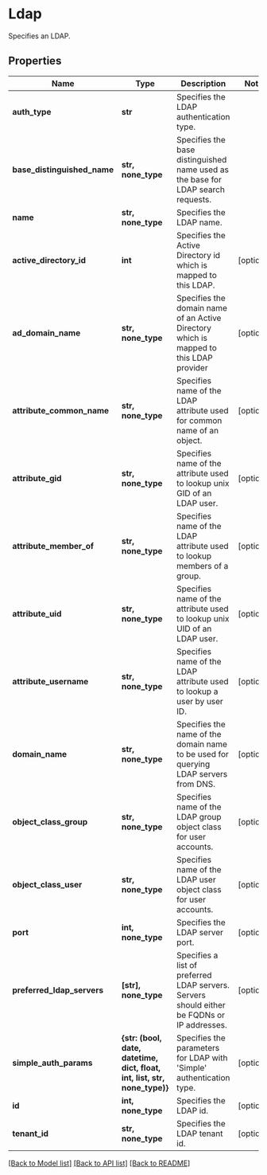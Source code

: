 # Ldap

Specifies an LDAP.

## Properties
Name | Type | Description | Notes
------------ | ------------- | ------------- | -------------
**auth_type** | **str** | Specifies the LDAP authentication type. | 
**base_distinguished_name** | **str, none_type** | Specifies the base distinguished name used as the base for LDAP search requests. | 
**name** | **str, none_type** | Specifies the LDAP name. | 
**active_directory_id** | **int** | Specifies the Active Directory id which is mapped to this LDAP. | [optional] 
**ad_domain_name** | **str, none_type** | Specifies the domain name of an Active Directory which is mapped to this LDAP provider | [optional] 
**attribute_common_name** | **str, none_type** | Specifies name of the LDAP attribute used for common name of an object. | [optional] 
**attribute_gid** | **str, none_type** | Specifies name of the attribute used to lookup unix GID of an LDAP user. | [optional] 
**attribute_member_of** | **str, none_type** | Specifies name of the LDAP attribute used to lookup members of a group. | [optional] 
**attribute_uid** | **str, none_type** | Specifies name of the attribute used to lookup unix UID of an LDAP user. | [optional] 
**attribute_username** | **str, none_type** | Specifies name of the LDAP attribute used to lookup a user by user ID. | [optional] 
**domain_name** | **str, none_type** | Specifies the name of the domain name to be used for querying LDAP servers from DNS. | [optional] 
**object_class_group** | **str, none_type** | Specifies name of the LDAP group object class for user accounts. | [optional] 
**object_class_user** | **str, none_type** | Specifies name of the LDAP user object class for user accounts. | [optional] 
**port** | **int, none_type** | Specifies the LDAP server port. | [optional] 
**preferred_ldap_servers** | **[str], none_type** | Specifies a list of preferred LDAP servers. Servers should either be FQDNs or IP addresses. | [optional] 
**simple_auth_params** | **{str: (bool, date, datetime, dict, float, int, list, str, none_type)}** | Specifies the parameters for LDAP with &#39;Simple&#39; authentication type. | [optional] 
**id** | **int, none_type** | Specifies the LDAP id. | [optional] 
**tenant_id** | **str, none_type** | Specifies the LDAP tenant id. | [optional] 

[[Back to Model list]](../README.md#documentation-for-models) [[Back to API list]](../README.md#documentation-for-api-endpoints) [[Back to README]](../README.md)


